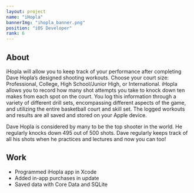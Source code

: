 ```yaml
---
layout: project
name: "iHopla"
bannerImg: "ihopla_banner.png"
position: "iOS Developer"
rank: 6
---
```



## About ##

iHopla will allow you to keep track of your performance after completing Dave Hopla’s designed shooting workouts. Choose your court size: Professional, College, High School/Junior High, or International. iHopla allows you to record how many shot attempts you take to knock down ten makes from each spot on the court. You log this information through a variety of different drill sets, encompassing different aspects of the game, and utilizing the entire basketball court and skill set. The logged workouts and results are all saved and stored on your Apple device.

Dave Hopla is considered by many to be the top shooter in the world. He regularly knocks down 495 out of 500 shots. Dave regularly keeps track of all his shots when he practices and lectures and now you can too!

## Work ##

* Programmed iHopla app in Xcode
* Added in-app purchases in update
* Saved data with Core Data and SQLite